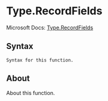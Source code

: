 ---
---

# Type.RecordFields

Microsoft Docs: [Type.RecordFields](https://docs.microsoft.com/en-us/powerquery-m/type-recordfields)

## Syntax

```powerquery-m
Syntax for this function.
```

## About

About this function.

